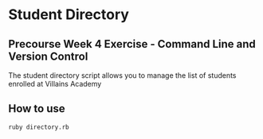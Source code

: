 # Student Directory #
## Precourse Week 4 Exercise - Command Line and Version Control ##

The student directory script allows you to manage the list of students enrolled at Villains Academy

## How to use ##

```shell
ruby directory.rb
```
